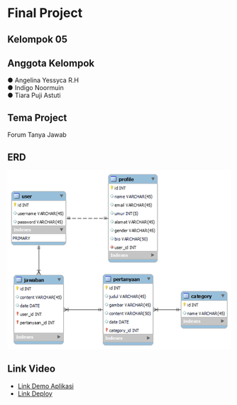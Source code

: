 # Final Project

## Kelompok 05


## Anggota Kelompok
● Angelina Yessyca R.H <br>
● Indigo Noormuin <br>
● Tiara Puji Astuti <br>

## Tema Project
Forum Tanya Jawab

## ERD
![ERD](image-1.png)


## Link Video

- [Link Demo Aplikasi]()
- [Link Deploy]()

